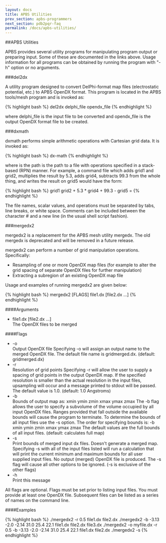 ```yaml
---
layout: docs
title: APBS Utilities
prev_section: apbs-programmers
next_section: pdb2pqr-faq
permalink: /docs/apbs-utilities/
---
```


##APBS Utilities

APBS provides several utility programs for manipulating program output or preparing input. Some of these are documented in the links above. Usage information for all programs can be obtained by running the program with "-h" option or no arguments.

###del2dx

A utility program designed to convert DelPhi-format map files (electrostatic potential, etc.) to APBS OpenDX format.  This program is located in the APBS tools/mesh program and is invoked as:

{% highlight bash %}
del2dx delphi_file opendx_file
{% endhighlight %}

 where delphi_file is the input file to be converted and opendx_file is the output OpenDX format file to be created.

 ###dxmath

 dxmath performs simple arithmetic operations with Cartesian grid data.  It is invoked as:

{% highlight bash %}
dx-math <path>
{% endhighlight %}

where <path> is the path is the path to a file with operations specified in a stack-based (RPN) manner.  For example, a command file which adds grid1 and grid2, multiplies the result by 5.3, adds grid4, subtracts 99.3 from the whole thing, and writes the result on grid5 would have the form:

{% highlight bash %}
	grid1
    grid2 +
    5.3 *
    grid4 +
    99.3 -
    grid5 =
{% endhighlight %}

The file names, scalar values, and operations must be separated by tabs, line breaks, or white space.  Comments can be included between the character # and a new line (in the usual shell script fashion).

###mergedx2

mergedx2 is a replacement for the APBS mesh utility mergedx.  The old mergedx is deprecated and will be removed in a future release. 

mergedx2 can perform a number of grid manipulation operations. Specifically:

<ul>
<li>Resampling of one or more OpenDX map files (for example to alter the grid spacing of separate OpenDX files for further manipulation)</li>
<li>Extracting a subregion of an existing OpenDX map file</li>
</ul>

Usage and examples of running mergedx2 are given below:

{% highlight bash %}
mergedx2 [FLAGS] file1.dx [file2.dx ...]
{% endhighlight %}

####Arguments

<ul>
<li>file1.dx [file2.dx ...]<br>The OpenDX files to be merged</li>
</ul>

####Flags

<ul>
<li>-o<br>Output OpenDX file
Specifying -o will assign an output name to the merged OpenDX file. The default file name is gridmerged.dx.
(default: gridmerged.dx)</li>
<li>-r<br>Resolution of grid points
Specifying -r will allow the user to supply a spacing of grid points in the output OpenDX map. If the specified resolution is smaller than the actual resolution in the input files, upsampling will occur and a message printed to stdout will be passed. The default value is 1.0.
(default: 1.0 Angstroms)</li>
<li>-b<br>Bounds of output map as: xmin ymin zmin xmax ymax zmax
The -b flag allows the user to specify a subvolume of the volume occupied by all input OpenDX files. Ranges provided that fall outside the available bounds will cause the program to terminate. To determine the bounds of all input files use the -s option. The order for specifying bounds is:   -b xmin ymin zmin xmax ymax zmax
The default values are the full bounds of all input files.
(default: calculates full map)</li>
<li>-s<br>Print bounds of merged input dx files. Doesn't generate a merged map.
Specifying -s with all of the input files listed will run a calculation that will print the current minimum and maximum bounds for all user supplied input files. No output (merged) OpenDX file is produced. The -s flag will cause all other options to be ignored.
(-s is exclusive of the other flags)</li>
<li>-h<br>Print this message</li>
</ul>

All flags are optional. Flags must be set prior to listing input files. You must provide at least one OpenDX file. Subsequent files can be listed as a series of names on the command line.

####Examples

{% highlight bash %}
./mergedx2 -r 0.5 file1.dx file2.dx
 ./mergedx2 -b -3.13 -2.0 -2.14 31.0 25.4 22.1 file1.dx file2.dx file3.dx
 ./mergedx2 -o myfile.dx -r 0.5 -b -3.13 -2.0 -2.14 31.0 25.4 22.1 file1.dx file2.dx
 ./mergedx2 -s
{% endhighlight %}